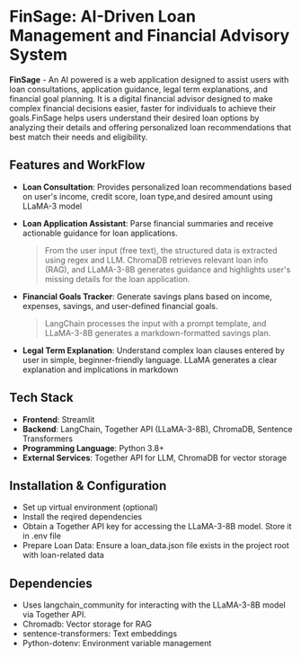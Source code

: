 # FinSage: AI-Driven Loan Management and Financial Advisory System

**FinSage** - An AI powered is a web application designed to assist users with loan consultations, application guidance, legal term explanations, and financial goal planning. It  is a digital financial advisor designed to make complex financial decisions easier, faster for individuals to achieve their goals.FinSage helps users understand their desired loan options by analyzing their details and offering personalized loan recommendations that best match their needs and eligibility.<br>

## Features and WorkFlow
- **Loan Consultation**: Provides personalized loan recommendations based on user's income, credit score, loan type,and desired amount using LLaMA-3 model
- **Loan Application Assistant**: Parse financial summaries and receive actionable guidance for loan applications. 

   > From the user input (free text), the structured data is extracted using regex and LLM. ChromaDB retrieves relevant loan info (RAG), and LLaMA-3-8B generates guidance and highlights user's missing details for the loan application.

- **Financial Goals Tracker**: Generate savings plans based on income, expenses, savings, and user-defined financial goals.
   > LangChain processes the input with a prompt template, and LLaMA-3-8B generates a markdown-formatted savings plan.

- **Legal Term Explanation**: Understand complex loan clauses entered by user in simple, beginner-friendly language. LLaMA generates a clear explanation and implications in markdown



## Tech Stack
- **Frontend**: Streamlit
- **Backend**: LangChain, Together API (LLaMA-3-8B), ChromaDB, Sentence Transformers
- **Programming Language**: Python 3.8+
- **External Services**: Together API for LLM, ChromaDB for vector storage

## Installation & Configuration
- Set up virtual environment (optional)
- Install the reqired dependencies 
- Obtain a Together API key for accessing the LLaMA-3-8B model. Store it in .env file
- Prepare Loan Data: Ensure a loan_data.json file exists in the project root with loan-related data

## Dependencies
- Uses langchain_community for interacting with the LLaMA-3-8B model via Together API.
- Chromadb: Vector storage for RAG
- sentence-transformers: Text embeddings
- Python-dotenv: Environment variable management









